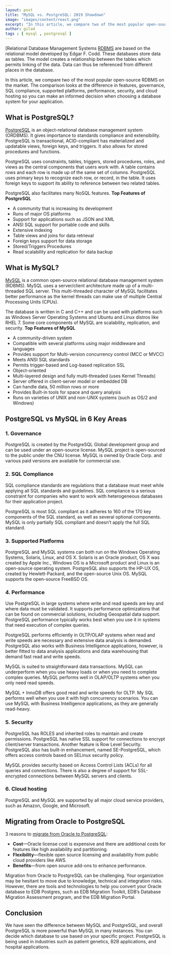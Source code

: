 ```yaml
---
layout: post
title: "MySQL vs. PostgreSQL: 2019 Showdown"
image: "images/content/react.png"
excerpt: "In this article, we compare two of the most popular open-source RDBMS on the market. The comparison looks at the difference in features, governance, SQL compliance, supported platforms, performance, security, and cloud hosting so you can make an informed decision when choosing a database system for your application." 
author: gilad
tags : [ mysql , postgresql ]
---
```


[Relational Database Management Systems <a rel="nofollow" href="https://searchdatamanagement.techtarget.com/definition/RDBMS-relational-database-management-system">RDBMS</a> are based on the relational model developed by Edgar F. Codd. These databases store data as tables. The model creates a relationship between the tables which permits linking of the data. Data can thus be referenced from different places in the database.

In this article, we compare two of the most popular open-source RDBMS on the market. The comparison looks at the difference in features, governance, SQL compliance, supported platforms, performance, security, and cloud hosting so you can make an informed decision when choosing a database system for your application.

## What is PostgreSQL?

[PostgreSQL](https://www.postgresql.org/about/) is an object-relational database management system (ORDBMS). It gives importance to standards compliance and extensibility. PostgreSQL is transactional, ACID-compliant has materialized and updatable views, foreign keys, and triggers. It also allows for stored procedures and functions.

PostgreSQL uses constraints, tables, triggers, stored procedures, roles, and views as the central components that users work with. A table contains rows and each row is made up of the same set of columns. PostgreSQL uses primary keys to recognize each row, or record, in the table. It uses foreign keys to support its ability to reference between two related tables.

PostgreSQL also facilitates many NoSQL features.
**Top Features of PostgreSQL**

- A community that is increasing its development
- Runs of major OS platforms
- Support for applications such as JSON and XML
- ANSI SQL support for portable code and skills
- Extensive indexing
- Table views and joins for data retrieval
- Foreign keys support for data storage
- Stored/Triggers Procedures
- Read scalability and replication for data backup

## What is MySQL?

[MySQL](https://dev.mysql.com/doc/refman/8.0/en/what-is-mysql.html) is a common open-source relational database management system (RDBMS). MySQL uses a server/client architecture made up of a multi-threaded SQL server. This multi-threaded character of MySQL facilitates better performance as the kernel threads can make use of multiple Central Processing Units (CPUs).

The database is written in C and C++ and can be used with platforms such as Windows Server Operating Systems and Ubuntu and Linux distros like RHEL 7. Some core components of MySQL are scalability, replication, and security.
**Top Features of MySQL**

- A community-driven system
- Compatible with several platforms using major middleware and languages
- Provides support for Multi-version concurrency control (MCC or MVCC)
- Meets ANSI SQL standards
- Permits trigger-based and Log-based replication SSL
- Object-oriented
- Multi-layered design and fully multi-threaded (uses Kernel Threads)
- Server offered in client-server model or embedded DB
- Can handle data, 50 million rows or more
- Provides Built-in tools for space and query analysis
- Runs on varieties of UNIX and non-UNIX systems (such as OS/2 and Windows)

## PostgreSQL vs MySQL in 6 Key Areas

### 1. Governance
PostgreSQL is created by the PostgreSQL Global development group and can be used under an open-source license. MySQL project is open-sourced to the public under the CNU license. MySQL is owned by Oracle Corp. and various paid versions are available for commercial use.

### 2. SQL Compliance

SQL compliance standards are regulations that a database must meet while applying all SQL standards and guidelines. SQL compliance is a serious constraint for companies who want to work with heterogeneous databases for their application project.

PostgreSQL is most SQL compliant as it adheres to 160 of the 170 key components of the SQL standard, as well as several optional components. MySQL is only partially SQL compliant and doesn’t apply the full SQL standard.

### 3. Supported Platforms

PostgreSQL and MySQL systems can both run on the Windows Operating Systems, Solaris, Linux, and OS X. Solaris is an Oracle product, OS X was created by Apple Inc., Windows OS is a Microsoft product and Linux is an open-source operating system. PostgreSQL also supports the HP-UX OS, created by Hewlett-Packard, and the open-source Unix OS. MySQL supports the open-source FreeBSD OS.

### 4. Performance

Use PostgreSQL in large systems where write and read speeds are key and where data must be validated. It supports performance optimizations that can be found on commercial solutions, including Geospatial data support. PostgreSQL performance typically works best when you use it in systems that need execution of complex queries.

PostgreSQL performs efficiently in OLTP/OLAP systems when read and write speeds are necessary and extensive data analysis is demanded. PostgreSQL also works with Business Intelligence applications, however, is better fitted to data analysis applications and data warehousing that demand fast read and write speeds.

MySQL is suited to straightforward data transactions. MySQL can underperform when you use heavy loads or when you need to complete complex queries. MySQL performs well in OLAP/OLTP systems when you only need read speeds.

MySQL + InnoDB offers good read and write speeds for OLTP. My SQL performs well when you use it with high concurrency scenarios. You can use MySQL with Business Intelligence applications, as they are generally read-heavy.

### 5. Security

PostgreSQL has ROLES and inherited roles to maintain and create permissions. PostgreSQL has native SSL support for connections to encrypt client/server transactions. Another feature is Row Level Security. PostgreSQL also has built-in enhancement, named SE-PostgreSQL, which offers access controls based on SELinux security policy.

MySQL provides security based on Access Control Lists (ACLs) for all queries and connections. There is also a degree of support for SSL-encrypted connections between MySQL servers and clients.

### 6. Cloud hosting

PostgreSQL and MySQL are supported by all major cloud service providers, such as Amazon, Google, and Microsoft.

## Migrating from Oracle to PostgreSQL

3 reasons to <a rel="nofollow" href="https://www.enterprisedb.com/blog/no-time-waste-migrate-oracle-postgres-minutes">migrate from Oracle to PostgreSQL</a>:

- **Cost**—Oracle license cost is expensive and there are additional costs for features like high availability and partitioning.
- **Flexibility**—flexible open source licensing and availability from public cloud providers like AWS.
- **Benefits**—from open source add-ons to enhance performance.

Migration from Oracle to PostgreSQL can be challenging. Your organization may be hesitant to move due to knowledge, technical and integration risks. However, there are tools and technologies to help you convert your Oracle database to EDB Postgres, such as EDB Migration Toolkit, EDB’s Database Migration Assessment program, and the EDB Migration Portal.

## Conclusion

We have seen the difference between MySQL and PostgreSQL, and overall PostgreSQL is more powerful than MySQL in many instances. You can decide which database to use based on your specific project. PostgreSQL is being used in industries such as patient genetics, B2B applications, and hospital applications.

